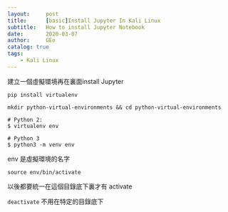 ```yaml
---
layout:     post
title:      [basic]Install Jupyter In Kali Linux
subtitle:   How to install Jupyter Notebook
date:       2020-03-07
author:     GEo
catalog: true
tags:
    - Kali Linux
---
```


建立一個虛擬環境再在裏面install Jupyter  

``` pip install virtualenv ```

``` mkdir python-virtual-environments && cd python-virtual-environments ```

```
# Python 2:
$ virtualenv env 

# Python 3
$ python3 -m venv env

```
env 是虛擬環境的名字

```source env/bin/activate``` 

以後都要統一在這個目錄底下裏才有 activate 

```deactivate``` 不用在特定的目錄底下
